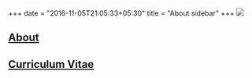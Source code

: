 +++
date = "2016-11-05T21:05:33+05:30"
title = "About sidebar"
+++
<img src="/files/site/myeye.jpg" class="maxwidth" style="margin-top:10px;" />
## <a href="/about/">About</a>
## <a href="/about/cv/">Curriculum&nbsp;Vitae</a>
